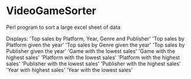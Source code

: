 # VideoGameSorter
Perl program to sort a large excel sheet of data

Displays:
'Top sales by Platform, Year, Genre and Publisher'
'Top sales by Platform given the year'
'Top sales by Genre given the year'
'Top sales by Publisher given the year'
'Game with the lowest sales'
'Game with the highest sales'
'Platform with the lowest sales'
'Platform with the highest sales'
'Publisher with the lowest sales'
'Publisher with the highest sales'
'Year with highest sales'
'Year with the lowest sales'
